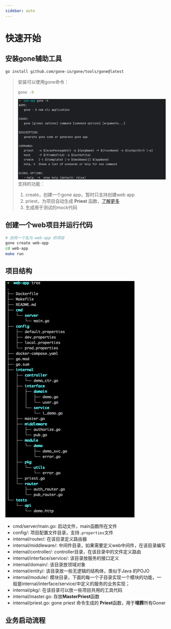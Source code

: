 ```yaml
---
sidebar: auto
---
```


# 快速开始

## 安装gone辅助工具
```bash
go install github.com/gone-io/gone/tools/gone@latest
```

> 安装可以使用gone命令：
> ```bash
> gone -h
> ```
> ![gone 命令结果](../../img/image3.png)
> 支持的功能：
> 1. create，创建一个gone app，暂时只支持创建web app
> 2. priest，为项目自动生成 **Priest** 函数，[了解更多](../)
> 3. 生成用于测试的mock代码

## 创建一个web项目并运行代码

```bash
# 创将一个名为 web-app 的项目
gone create web-app
cd web-app
make run
```
## 项目结构
![项目结构](../../img/image4.png)

- cmd/server/main.go: 启动文件，main函数所在文件
- config/: 项目配置文件目录，支持`.properties`文件
- internal/router/: 在该目录定义路由器
- internal/middleware/: 中间件目录，如果需要定义web中间件，在该目录编写
- internal/controller/: controller目录，在该目录中的文件定义路由
- internal/interface/service/: 该目录放服务的接口定义
- internal/domain/: 该目录放领域对象
- internal/entity/: 该目录放一些无逻辑的结构体，类似于Java 的POJO
- internal/module/: 模块目录，下面的每一个子目录实现一个模块的功能，一般是internal/interface/service/中定义的服务的业务实现；
- internal/pkg/: 在该目录可以放一些项目共用的工具代码
- internal/master.go: 存放**MasterPriest**函数
- internal/priest.go: gone priest 命令生成的 **Priest**函数，用于**埋葬**所有Goner

## 业务启动流程
